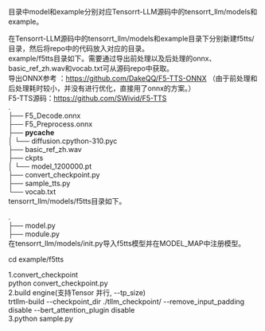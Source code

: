目录中model和example分别对应Tensorrt-LLM源码中的tensorrt_llm/models和example。

在Tensorrt-LLM源码中的tensorrt_llm/models和example目录下分别新建f5tts/ 目录，然后将repo中的代码放入对应的目录。  
example/f5tts目录如下。需要通过导出前处理以及后处理的onnx、basic_ref_zh.wav和vocab.txt可从源码repo中获取。  
导出ONNX参考 ：https://github.com/DakeQQ/F5-TTS-ONNX （由于前处理和后处理耗时较小，并没有进行优化，直接用了onnx的方案。）  
F5-TTS源码：https://github.com/SWivid/F5-TTS  
.  
├── F5_Decode.onnx  
├── F5_Preprocess.onnx  
├── __pycache__  
│   └── diffusion.cpython-310.pyc  
├── basic_ref_zh.wav  
├── ckpts  
│   └── model_1200000.pt  
├── convert_checkpoint.py  
├── sample_tts.py  
└── vocab.txt  
tensorrt_llm/models/f5tts目录如下。  

.  
├── model.py  
├── module.py  
在tensorrt_llm/models/init.py导入f5tts模型并在MODEL_MAP中注册模型。  
  
cd example/f5tts  

1.convert_checkpoint  
python convert_checkpoint.py  
2.build engine(支持Tensor 并行, --tp_size)  
trtllm-build --checkpoint_dir ./tllm_checkpoint/ --remove_input_padding disable --bert_attention_plugin disable  
3.python sample.py  
